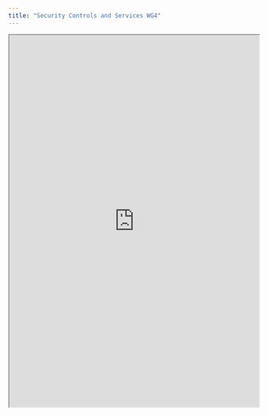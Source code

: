 ```yaml
---
title: "Security Controls and Services WG4"
---
```



<iframe height="750" width="100%" src="https://ewelton.github.io/ktest/wiki.html#Security%20Controls%20and%20Services%20WG4"></iframe>
